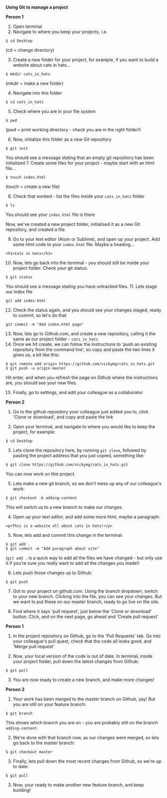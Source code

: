 **Using Git to manage a project**

**Person 1**

1. Open terminal
2. Navigate to where you keep your projects, i.e.
```
$ cd Desktop
```
(cd = change directory)

3. Create a new folder for your project, for example, if you want to build a website about cats in hats...
```
$ mkdir cats_in_hats
```
(mkdir = make a new folder)

4. Navigate into this folder
```
$ cd cats_in_hats
```
5. Check where you are in your file system
```
$ pwd
```
(pwd = print working directory - check you are in the right folder!)

6. Now, initialize this folder as a new Git repository
```
$ git init
```
You should see a message stating that an empty git repository has been initialized
7. Create some files for your project - maybe start with an html file...
```
$ touch index.html
```
(touch = create a new file)

8. Check that worked - list the files inside your ``cats_in_hats`` folder
```
$ ls
```
You should see your ``index.html`` file is there

Now, we've created a new project folder, initialised it as a new Git repository, and created a file.

9. Go to your text editor (Atom or Sublime), and open up your project. Add some html code to your ``index.html`` file. Maybe a heading...
```
<h1>Cats in hats</h1>
```
10. Now, lets go back into the terminal - you should still be inside your project folder. Check your git status:
```
$ git status
```
You should see a message stating you have untracked files.
11. Lets stage our index file
```
git add index.html
```
12. Check the status again, and you should see your changes staged, ready to commit, so let's do that
```
git commit -m "Add index.html page"
```
13. Now, lets go to Github.com, and create a new repository, calling it the same as our project folder - ``cats_in_hats``
14. Once we hit create, we can follow the instructions to 'push an existing repository from the command line', so copy and paste the two lines it gives us, a bit like this:
```
$ git remote add origin https://github.com/vickymg/cats_in_hats.git
$ git push -u origin master
```
Hit enter, and when you refresh the page on Github where the instructions are, you should see your new files.

15. Finally, go to settings, and add your colleague as a collaborator

**Person 2**

1. Go to the github repository your colleague just added you to, click 'Clone or download', and copy and paste the link

2. Open your terminal, and navigate to where you would like to keep the project, for example:
```
$ cd Desktop
```
3. Lets clone the repository here, by running ``git clone``, followed by pasting the project address that you just copied, something like:
```
$ git clone https://github.com/vickymg/cats_in_hats.git
```
You can now work on this project.

5. Lets make a new git branch, so we don't mess up any of our colleague's work:
```
$ git checkout -b adding-content
```
This will switch us to a new branch to make our changes.

4. Open up your text editor, and add some more html, maybe a paragraph:
```
<p>This is a website all about cats in hats!</p>
```

5. Now, lets add and commit this change in the terminal:
```
$ git add .
$ git commit -m "Add paragraph about site"
```
(``git add .`` is a quick way to add all the files we have changed - but only use it if you're sure you really want to add all the changes you made!)

6. Lets push those changes up to Github:
```
$ git push
```
7. Got to your project on github.com. Using the branch dropdown, switch to your new branch. Clicking into the file, you can see your changes. But we want to put these on our master branch, ready to go live on the site.

8. Find where it says 'pull request', just below the 'Clone or download' button. Click, and on the next page, go ahead and 'Create pull request'

**Person 1**

1. In the project repository on Github, go to the 'Pull Requests' tab. Go into your colleague's pull quest, check that the code all looks good, and 'Merge pull request'

2. Now, your local version of the code is out of date. In terminal, inside your project folder, pull down the latest changes from Github:
```
$ git pull
```

3. You are now ready to create a new branch, and make more changes!

**Person 2**

1. Your work has been merged to the master branch on Github, yay! But you are still on your feature branch:
```
$ git branch
```

This shows which branch you are on - you are probably still on the branch ``adding-content``.

2. We're done with that branch now, as our changes were merged, so lets go back to the master branch:

```
$ git checkout master
```
3. Finally, lets pull down the most recent changes from Github, so we're up to date:
```
$ git pull
```

3. Now, your ready to make another new feature branch, and keep building!

